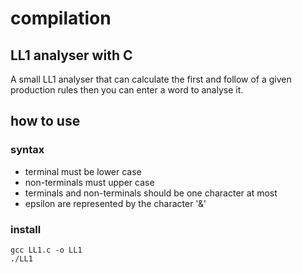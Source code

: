 # compilation
## LL1 analyser with C
A small LL1 analyser that can calculate the first and follow of a given production rules then you can enter a word to analyse it.
## how to use
### syntax
- terminal must be lower case
- non-terminals must upper case
- terminals and non-terminals should be one character at most
- epsilon are represented by the character '&'
### install
``` 
gcc LL1.c -o LL1 
./LL1
``` 


